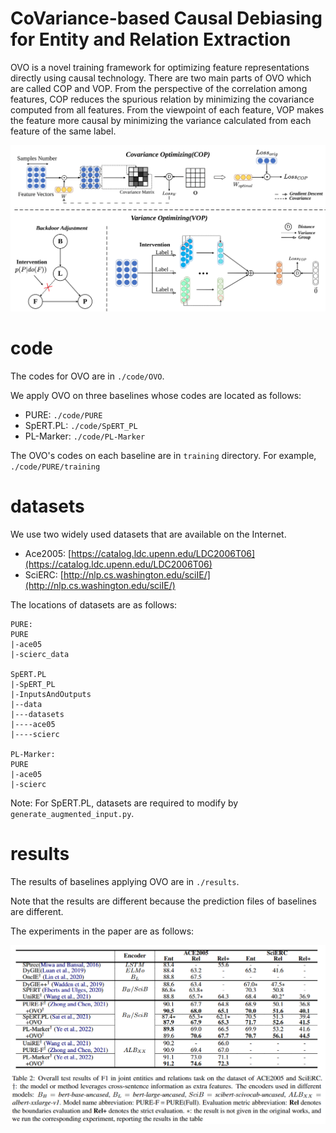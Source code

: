 # CoVariance-based Causal Debiasing for Entity and Relation Extraction

OVO is a novel training framework for optimizing feature representations directly using causal technology. There are two main parts of OVO which are called COP and VOP. From the perspective of the correlation among features, COP reduces the spurious relation by minimizing the covariance computed from all features. From the viewpoint of each feature, VOP makes the feature more causal by minimizing the variance calculated from each feature of the same label.

![OVO6](README.assets/OVO6.svg)

# code

The codes for OVO are in `./code/OVO`.

We apply OVO on three baselines whose codes are located as follows:

- PURE: `./code/PURE`
- SpERT.PL: `./code/SpERT_PL`
- PL-Marker: `./code/PL-Marker`

The OVO's codes on each baseline are in `training` directory. For example, `./code/PURE/training`

# datasets

We use two widely used datasets that are available on the Internet.

- Ace2005: [https://catalog.ldc.upenn.edu/LDC2006T06](https://catalog.ldc.upenn.edu/LDC2006T06)
- SciERC: [http://nlp.cs.washington.edu/sciIE/](http://nlp.cs.washington.edu/sciIE/)

The locations of datasets are as follows:

```
PURE:
PURE
|-ace05
|-scierc_data

SpERT.PL
|-SpERT_PL
|-InputsAndOutputs
|--data
|---datasets
|----ace05
|----scierc

PL-Marker:
PURE
|-ace05
|-scierc
```

Note: For SpERT.PL, datasets are required to modify by `generate_augmented_input.py`.

# results

The results of baselines applying OVO are in `./results`. 

Note that the results are different because the prediction files of baselines are different.

The experiments in the paper are as follows:

![image-20230623161821938](README.assets/image-20230623161821938.png)
